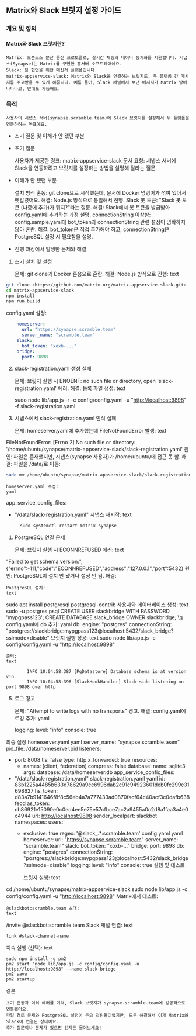 ## Matrix와 Slack 브릿지 설정 가이드

### 개요 및 정의

#### Matrix와 Slack 브릿지란?

    Matrix: 오픈소스 분산 통신 프로토콜로, 실시간 채팅과 데이터 동기화를 지원합니다. 시냅스(Synapse)는 Matrix를 구현한 홈서버 소프트웨어예요.
    Slack: 팀 협업을 위한 메신저 플랫폼입니다.
    matrix-appservice-slack: Matrix와 Slack을 연결하는 브릿지로, 두 플랫폼 간 메시지를 주고받을 수 있게 해줍니다. 예를 들어, Slack 채널에서 보낸 메시지가 Matrix 방에 나타나고, 반대도 가능해요.

### 목적

    사용자의 시냅스 서버(synapse.scramble.team)에 Slack 브릿지를 설정해서 두 플랫폼을 연동하려는 목표예요.

* 초기 질문 및 이해가 안 됐던 부분
* 초기 질문

    사용자가 제공한 링크: matrix-appservice-slack 문서
    요청: 시냅스 서버에 Slack을 연동하려고 브릿지를 설정하는 방법을 설명해 달라는 질문.

* 이해가 안 됐던 부분

    설치 방식 혼동:
        git clone으로 시작했는데, 문서에 Docker 명령어가 섞여 있어서 헷갈렸어요.
        해결: Node.js 방식으로 통일해서 진행.
    Slack 봇 토큰:
        "Slack 봇 토큰 (나중에 추가)가 뭐지?"라는 질문.
        해결: Slack에서 봇 토큰을 발급받아 config.yaml에 추가하는 과정 설명.
    connectionString 이상함:
        config.sample.yaml에 bot_token과 connectionString 관련 설정이 명확하지 않아 혼란.
        해결: bot_token은 직접 추가해야 하고, connectionString은 PostgreSQL 설정 시 필요함을 설명.

* 진행 과정에서 발생한 문제와 해결

1. 초기 설치 및 설정

    문제: git clone과 Docker 혼용으로 혼란.
    해결: Node.js 방식으로 진행:
    text

```bash
git clone <https://github.com/matrix-org/matrix-appservice-slack.git>
cd matrix-appservice-slack
npm install
npm run build
```

config.yaml 설정:

```yaml
    homeserver:
      url: "https://synapse.scramble.team"
      server_name: "scramble.team"
    slack:
      bot_token: "xoxb-..."
    bridge:
      port: 9898
```

2. slack-registration.yaml 생성 실패

    문제: 브릿지 실행 시 ENOENT: no such file or directory, open 'slack-registration.yaml' 에러.
    해결: 등록 파일 생성:
    text

    sudo node lib/app.js -r -c config/config.yaml -u "<http://localhost:9898>" -f slack-registration.yaml

3. 시냅스에서 slack-registration.yaml 인식 실패

    문제: homeserver.yaml에 추가했는데 FileNotFoundError 발생:
    text

FileNotFoundError: [Errno 2] No such file or directory: '/home/ubuntu/synapse/matrix-appservice-slack/slack-registration.yaml'
원인: 파일은 존재했지만, 시냅스(synapse 사용자)가 /home/ubuntu/에 접근 못 함.
해결: 파일을 /data/로 이동:

```bash
sudo mv /home/ubuntu/synapse/matrix-appservice-slack/slack-registration.yaml /data/slack-registration.yaml
```

    homeserver.yaml 수정:
    yaml

app_service_config_files:

* "/data/slack-registration.yaml"
시냅스 재시작:
text

        sudo systemctl restart matrix-synapse

1. PostgreSQL 연결 문제

    문제: 브릿지 실행 시 ECONNREFUSED 에러:
    text

"Failed to get schema version:", {"errno":-111,"code":"ECONNREFUSED","address":"127.0.0.1","port":5432}
원인: PostgreSQL이 설치 안 됐거나 설정 안 됨.
해결:

    PostgreSQL 설치:
    text

sudo apt install postgresql postgresql-contrib
사용자와 데이터베이스 생성:
text
sudo -u postgres psql
CREATE USER slackbridge WITH PASSWORD 'mypgpass123';
CREATE DATABASE slack_bridge OWNER slackbridge;
\q
config.yaml에 db 추가:
yaml
db:
  engine: "postgres"
  connectionString: "postgres://slackbridge:mypgpass123@localhost:5432/slack_bridge?sslmode=disable"
브릿지 실행 성공:
text
sudo node lib/app.js -c config/config.yaml -u "<http://localhost:9898>"

    출력:
    text

            INFO 10:04:58:387 [PgDatastore] Database schema is at version v16
            INFO 10:04:58:396 [SlackHookHandler] Slack-side listening on port 9898 over http

5. 로그 경고

    문제: "Attempt to write logs with no transports" 경고.
    해결: config.yaml에 로깅 추가:
    yaml

    logging:
      level: "info"
      console: true

최종 설정
homeserver.yaml
yaml
server_name: "synapse.scramble.team"
pid_file: /data/homeserver.pid
listeners:

* port: 8008
    tls: false
    type: http
    x_forwarded: true
    resources:
  * names: [client, federation]
        compress: false
database:
  name: sqlite3
  args:
    database: /data/homeserver.db
app_service_config_files:
* "/data/slack-registration.yaml"
slack-registration.yaml
yaml
id: 83b1225a4485b633d78629a9ce6996dab2c91c94923601deb0fc299e31698627
hs_token: d83a7b9141646f8f8c56eb4a7a777433ad0870facf64c40acf3c0dafb638fecd
as_token: cb86921e15090e0c0ed4ee5e75e57cfbce7ac2a9455a0c2d8a1faa3a4e0c4944
url: <http://localhost:9898>
sender_localpart: slackbot
namespaces:
  users:
  * exclusive: true
      regex: '@slack_.*:scramble.team'
config.yaml
yaml
homeserver:
  url: "<https://synapse.scramble.team>"
  server_name: "scramble.team"
slack:
  bot_token: "xoxb-..."
bridge:
  port: 9898
db:
  engine: "postgres"
  connectionString: "postgres://slackbridge:mypgpass123@localhost:5432/slack_bridge?sslmode=disable"
logging:
  level: "info"
  console: true
실행 및 테스트

    브릿지 실행:
    text

cd /home/ubuntu/synapse/matrix-appservice-slack
sudo node lib/app.js -c config/config.yaml -u "<http://localhost:9898>"
Matrix에서 테스트:

    @slackbot:scramble.team 초대:
    text

/invite @slackbot:scramble.team
Slack 채널 연결:
text

    link #slack-channel-name

지속 실행 (선택):
text

    sudo npm install -g pm2
    pm2 start "node lib/app.js -c config/config.yaml -u http://localhost:9898" --name slack-bridge
    pm2 save
    pm2 startup

결론

    초기 혼동과 여러 에러를 거쳐, Slack 브릿지가 synapse.scramble.team에 성공적으로 연동됐어요.
    파일 경로 문제와 PostgreSQL 설정이 주요 걸림돌이었지만, 모두 해결해서 이제 Matrix와 Slack이 연결된 상태예요.
    추가 질문이나 문제가 있으면 언제든 물어보세요!
